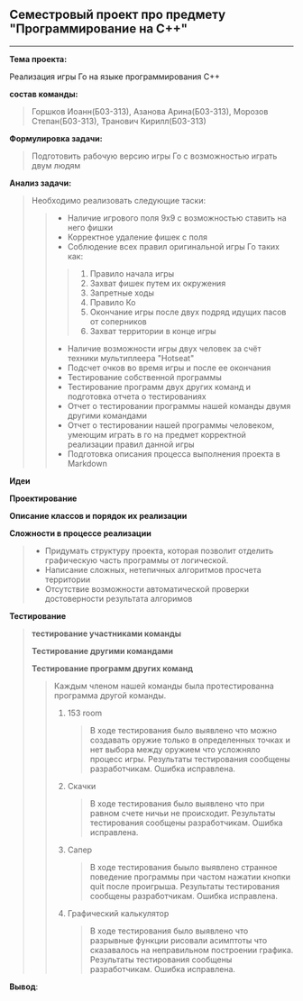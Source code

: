 ## Семестровый проект про предмету "Программирование на C++"

---

**Тема проекта:**

Реализация игры Го на языке программирования C++

**состав команды:**

> Горшков Иоанн(Б03-313), Азанова Арина(Б03-313), Морозов Степан(Б03-313), Транович Кирилл(Б03-313)

**Формулировка задачи:**

> Подготовить рабочую версию игры Го с возможностью играть двум людям

**Анализ задачи:**

> Необходимо реализовать следующие таски:
>
> > - Наличие игрового поля 9x9 с возможностью ставить на него фишки
> > - Корректное удаление фишек с поля
> > - Соблюдение всех правил оригинальной игры Го таких как:
> >
> > > 1. Правило начала игры
> > > 2. Захват фишек путем их окружения
> > > 3. Запретные ходы
> > > 4. Правило Ко
> > > 5. Окончание игры после двух подряд идущих пасов от соперников
> > > 6. Захват территории в конце игры
> >
> > - Наличие возможности игры двух человек за счёт техники мультиплеера "Hotseat"
> > - Подсчет очков во время игры и после ее окончания
> > - Тестирование собственной программы
> > - Тестирование программ двух других команд и подготовка отчета о тестированиях
> > - Отчет о тестировании программы нашей команды двумя другими командами
> > - Отчет о тестировании нашей программы человеком, умеющим играть в го на предмет корректной реализации правил данной игры
> > - Подготовка описания процесса выполнения проекта в Markdown

**Идеи**

>

**Проектирование**

>

**Описание классов и порядок их реализации**

>

**Сложности в процессе реализации**

> - Придумать структуру проекта, которая позволит отделить графическую часть программы от логической.
> - Написание сложных, нетепичных алгоритмов просчета территории
> - Отсутствие возможности автоматической проверки достоверности результата алгоримов

**Тестирование**

> **тестирование участниками команды**
>
> >
>
> **Тестирование другими командами**
>
> >
>
> **Тестирование программ других команд**
>
> > Каждым членом нашей команды была протестированна программа другой команды.
> >
> > 1. 153 room
> >    > В ходе тестирования было выявлено что можно создавать оружие только в определенных точках и нет выбора между оружием что усложняло процесс игры. Результаты тестирования сообщены разработчикам. Ошибка исправлена.
> > 2. Скачки
> >    > В ходе тестирования было выявлено что при равном счете ничьи не происходит. Результаты тестирования сообщены разработчикам. Ошибка исправлена.
> > 3. Сапер
> >    > В ходе тестирования быыло выявлено странное поведение программы при частом нажатии кнопки quit после проигрыша. Результаты тестирования сообщены разработчикам. Ошибка исправлена.
> > 4. Графический калькулятор
> >    > В ходе тестирования было выявлено что разрывные функции рисовали асимптоты что сказавалось на неправильном построении графика. Результаты тестирования сообщены разработчикам. Ошибка исправлена.

**Вывод**:
